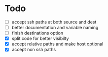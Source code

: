 # Todo

- [ ] accept ssh paths at both source and dest
- [ ] better documentation and variable naming
- [ ] finish destinations option
- [x] split code for better visibilty
- [x] accept relative paths and make host optional
- [x] accept non ssh paths
